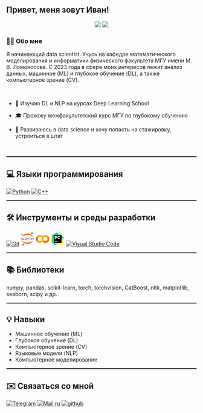 ## Привет, меня зовут Иван!  
<p align="center">
 <img src="https://img.shields.io/badge/Data%20Scientist-%23008cff?style=for-the-badge&logo=python&logoColor=white" />
 <img src="https://img.shields.io/badge/Machine%20Learning-%2300cc99?style=for-the-badge&logo=tensorflow&logoColor=white" />
</p>

### 👨‍💻 Обо мне  
Я начинающий data scientist. Учусь на кафедре математического моделирования и информатики физического факультета МГУ имени М. В. Ломоносова. С 2023 года в сфере моих интересов лежит анализ данных, машинное (ML) и глубокое обучение (DL), а также компьютерное зрение (CV). 

</br>

- 🧠 Изучаю DL и NLP на курсах Deep Learning School

- 🎓 Прохожу межфакультетский курс МГУ по глубокому обучению

- 🌱 Развиваюсь в data science и хочу попасть на стажировку, устроиться в штат 

</br>
<hr style="border: 1px solid gray;" />

## 💻 Языки программирования
<p align="left">
<a href="https://www.python.org/" target="_blank" rel="noreferrer"><img src="https://raw.githubusercontent.com/danielcranney/readme-generator/main/public/icons/skills/python-colored.svg" width="36" height="36" alt="Python" /></a>
<a href="https://docs.microsoft.com/en-us/cpp/?view=msvc-170" target="_blank" rel="noreferrer"><img src="https://raw.githubusercontent.com/danielcranney/readme-generator/main/public/icons/skills/cplusplus-colored.svg" width="36" height="36" alt="C++" /></a>
</p>

<hr style="border: 1px solid gray;" />

## 🛠️ Инструменты и среды разработки
<p align="left">
<a href="https://git-scm.com/" target="_blank" rel="noreferrer"><img src="https://raw.githubusercontent.com/danielcranney/readme-generator/main/public/icons/skills/git-colored.svg" width="36" height="36" alt="Git" /></a>
<a href="https://jupyter.org/" target="_blank" rel="noreferrer"><img src="imgs/jupyter.svg" width="36" height="36" alt="Jupyter"/></a>
<a href="https://colab.research.google.com/" target="_blank" rel="noreferrer"><img src="imgs/Google_Colaboratory_SVG_Logo.svg" width="36" height="36" alt="Google Colab" /></a>
<a href="https://www.jetbrains.com/pycharm/?ysclid=m7yrjequxs334003502" target="_blank" rel="noreferrer"><img src="imgs/PyCharm.svg" height="36" alt="PyCharm" /></a>
<a href="https://code.visualstudio.com/" target="_blank" rel="noreferrer"><img src="https://raw.githubusercontent.com/danielcranney/readme-generator/main/public/icons/skills/visualstudiocode-colored.svg" width="36" height="36" alt="Visual Studio Code" /></a>
</p>

<hr style="border: 1px solid gray;" />

## 📚 Библиотеки
numpy, pandas, scikit-learn, torch, torchvision, CatBoost, nltk, matplotlib, seaborn, scipy и др.

<hr style="border: 1px solid gray;" />

## 💡 Навыки
- Машинное обучение (ML)
- Глубокое обучение (DL)
- Компьютерное зрение (CV)
- Языковые модели (NLP)
- Компьютерное моделирование
  
<hr style="border: 1px solid gray;" />

## ✉️ Связаться со мной
<a href="https://t.me/iv_galkin" target="_blank" rel="noreferrer"><img src="https://img.shields.io/badge/iv__galkin-2CA5E0?style=for-the-badge&logo=telegram&logoColor=white" height="20" alt="Telegram" /></a>
<a href="mailto:ivanvgalkin@inbox.ru" target="_blank" rel="noreferrer"><img src="https://img.shields.io/badge/Mail.ru-005FF9?style=for-the-badge&logo=mail.ru&logoColor=white" height="20" alt="Mail ru" /></a>
<a href="https://github.com/iv-galkin" target="_blank" rel="noreferrer"><img src="https://img.shields.io/badge/github-%2324292e.svg?&style=for-the-badge&logo=github&logoColor=white" height="20" alt="github" style="margin-bottom: 5px;"/>
</a>
</div>  
 

<br/>
